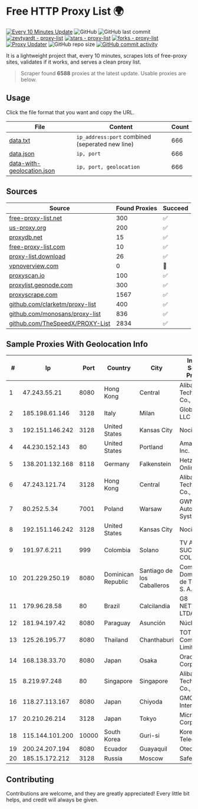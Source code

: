 
# Free HTTP Proxy List 🌍

[![Every 10 Minutes Update](https://github.com/mertguvencli/http-proxy-list/actions/workflows/main.yml/badge.svg?branch=main)](https://github.com/mertguvencli/http-proxy-list/actions/workflows/main.yml)
![GitHub](https://img.shields.io/github/license/mertguvencli/http-proxy-list)
![GitHub last commit](https://img.shields.io/github/last-commit/mertguvencli/http-proxy-list)
[![zevtyardt - proxy-list](https://img.shields.io/static/v1?label=zevtyardt&message=proxy-list&color=blue&logo=github)](https://github.com/zevtyardt/proxy-list "Go to GitHub repo")
[![stars - proxy-list](https://img.shields.io/github/stars/zevtyardt/proxy-list?style=social)](https://github.com/zevtyardt/proxy-list)
[![forks - proxy-list](https://img.shields.io/github/forks/zevtyardt/proxy-list?style=social)](https://github.com/zevtyardt/proxy-list)
[![Proxy Updater](https://github.com/zevtyardt/proxy-list/workflows/Proxy%20Updater/badge.svg)](https://github.com/zevtyardt/proxy-list/actions?query=workflow:"Proxy+Updater")
![GitHub repo size](https://img.shields.io/github/repo-size/zevtyardt/proxy-list)
[![GitHub commit activity](https://img.shields.io/github/commit-activity/m/zevtyardt/proxy-list?logo=commits)](https://github.com/zevtyardt/proxy-list/commits/main)

It is a lightweight project that, every 10 minutes, scrapes lots of free-proxy sites, validates if it works, and serves a clean proxy list.

> Scraper found **6588** proxies at the latest update. Usable proxies are below.

## Usage

Click the file format that you want and copy the URL.

|File|Content|Count|
|----|-------|-----|
|[data.txt](https://raw.githubusercontent.com/mertguvencli/http-proxy-list/main/proxy-list/data.txt)|`ip_address:port` combined (seperated new line)|666|
|[data.json](https://raw.githubusercontent.com/mertguvencli/http-proxy-list/main/proxy-list/data.json)|`ip, port`|666|
|[data-with-geolocation.json](https://raw.githubusercontent.com/mertguvencli/http-proxy-list/main/proxy-list/data-with-geolocation.json)|`ip, port, geolocation`|666|

## Sources

|Source|Found Proxies|Succeed|
|------|-------------|-------|
|[free-proxy-list.net](https://free-proxy-list.net)|300|✅|
|[us-proxy.org](https://www.us-proxy.org)|200|✅|
|[proxydb.net](http://proxydb.net)|15|✅|
|[free-proxy-list.com](https://free-proxy-list.com/?page=&port=&type%5B%5D=http&type%5B%5D=https&up_time=0&search=Search)|10|✅|
|[proxy-list.download](https://www.proxy-list.download/HTTP)|26|✅|
|[vpnoverview.com](https://vpnoverview.com/privacy/anonymous-browsing/free-proxy-servers)|0|🚫|
|[proxyscan.io](https://www.proxyscan.io)|100|✅|
|[proxylist.geonode.com](https://proxylist.geonode.com/api/proxy-list?limit=300&page=1&sort_by=lastChecked&sort_type=desc&protocols=http,https)|300|✅|
|[proxyscrape.com](https://api.proxyscrape.com/v2/?request=displayproxies&protocol=http&timeout=10000&country=all&ssl=all&anonymity=all)|1567|✅|
|[github.com/clarketm/proxy-list](https://raw.githubusercontent.com/clarketm/proxy-list/master/proxy-list-raw.txt)|400|✅|
|[github.com/monosans/proxy-list](https://raw.githubusercontent.com/monosans/proxy-list/main/proxies/http.txt)|836|✅|
|[github.com/TheSpeedX/PROXY-List](https://raw.githubusercontent.com/TheSpeedX/PROXY-List/master/http.txt)|2834|✅|


## Sample Proxies With Geolocation Info

|#|Ip|Port|Country|City|Internet Service Provider|
|-|--|----|-------|----|-------------------------|
|1|47.243.55.21|8080|Hong Kong|Central|Alibaba (US) Technology Co., Ltd.|
|2|185.198.61.146|3128|Italy|Milan|Global Router LLC|
|3|192.151.146.242|3128|United States|Kansas City|Nocix, LLC|
|4|44.230.152.143|80|United States|Portland|Amazon.com, Inc.|
|5|138.201.132.168|8118|Germany|Falkenstein|Hetzner Online GmbH|
|6|47.243.121.74|3128|Hong Kong|Central|Alibaba (US) Technology Co., Ltd.|
|7|80.252.5.34|7001|Poland|Warsaw|GWNET Autonomus System|
|8|192.151.146.242|3128|United States|Kansas City|Nocix, LLC|
|9|191.97.6.211|999|Colombia|Solano|TV AZTECA SUCURSAL COLOMBIA|
|10|201.229.250.19|8080|Dominican Republic|Santiago de los Caballeros|Compañía Dominicana de Teléfonos S. A.|
|11|179.96.28.58|80|Brazil|Calcilandia|G8 NETWORKS LTDA|
|12|181.94.197.42|8080|Paraguay|Asunción|Núcleo S.A.|
|13|125.26.195.77|8080|Thailand|Chanthaburi|TOT Public Company Limited|
|14|168.138.33.70|8080|Japan|Osaka|Oracle Corporation|
|15|8.219.97.248|80|Singapore|Singapore|Alibaba (US) Technology Co., Ltd.|
|16|118.27.113.167|8080|Japan|Chiyoda|GMO Internet, Inc.|
|17|20.210.26.214|3128|Japan|Tokyo|Microsoft Corporation|
|18|115.144.101.200|10000|South Korea|Guri-si|Korea Telecom|
|19|200.24.207.194|8080|Ecuador|Guayaquil|Otecel S.A|
|20|185.15.172.212|3128|Russia|Moscow|SafeData LLC|



## Contributing

Contributions are welcome, and they are greatly appreciated! Every
little bit helps, and credit will always be given.

